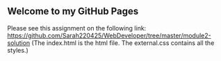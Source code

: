## Welcome to my GitHub Pages

Please see this assignment on the following link: https://github.com/Sarah220425/WebDeveloper/tree/master/module2-solution
(The index.html is the html file.
The external.css contains all the styles.)
